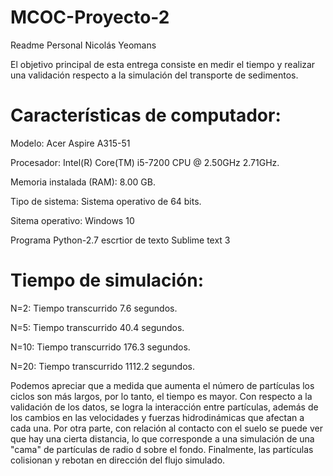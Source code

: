 # MCOC-Proyecto-2
Readme Personal Nicolás Yeomans

El objetivo principal de esta entrega consiste en medir el tiempo y realizar una validación respecto a la simulación del transporte de sedimentos.

Características de computador:
===============
Modelo: Acer Aspire A315-51

Procesador: Intel(R) Core(TM) i5-7200 CPU @ 2.50GHz 2.71GHz.

Memoria instalada (RAM): 8.00 GB.

Tipo de sistema:  Sistema operativo de 64 bits.

Sitema operativo: Windows 10

Programa Python-2.7 escrtior de texto Sublime text 3


Tiempo de simulación:
===============
N=2: Tiempo transcurrido 7.6 segundos.

N=5: Tiempo transcurrido 40.4 segundos.

N=10: Tiempo transcurrido 176.3 segundos.

N=20: Tiempo transcurrido 1112.2 segundos.


Podemos apreciar que a medida que aumenta el número de partículas los ciclos son más largos, por lo tanto, el tiempo es mayor. Con respecto a la validación de los datos, se logra la interacción entre partículas, además de los cambios en las velocidades y fuerzas hidrodinámicas que afectan a cada una. Por otra parte, con relación al contacto con el suelo se puede ver que hay una cierta distancia, lo que corresponde a una simulación de una "cama" de partículas de radio d sobre el fondo. Finalmente, las partículas colisionan y rebotan en dirección del flujo simulado.
